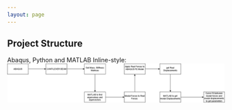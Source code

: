 ```yaml
---
layout: page
---
```

## Project Structure
Abaqus, Python and MATLAB 
Inline-style: 
![alt text](https://github.com/vm15717/gip1819/blob/master/overviewmk1.png "Logo Title Text 1")
